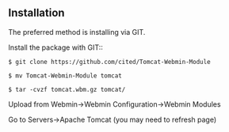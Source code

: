 
## Installation


The preferred method is installing via GIT.

Install the package with GIT::

    $ git clone https://github.com/cited/Tomcat-Webmin-Module

    $ mv Tomcat-Webmin-Module tomcat

    $ tar -cvzf tomcat.wbm.gz tomcat/
    
    
Upload from Webmin->Webmin Configuration->Webmin Modules

Go to Servers->Apache Tomcat (you may need to refresh page)
